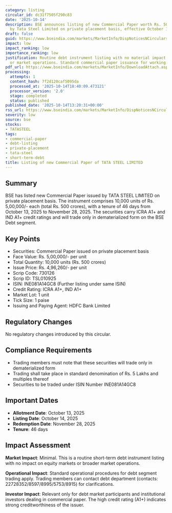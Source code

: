 ```yaml
---
category: listing
circular_id: dc31f7505f290c83
date: '2025-10-14'
description: BSE announces listing of new Commercial Paper worth Rs. 500 crores issued
  by Tata Steel Limited on private placement basis, effective October 14, 2025.
draft: false
guid: https://www.bseindia.com/markets/MarketInfo/DispNoticesNCirculars.aspx?Noticeid={A01AD973-7D41-48DA-8551-FCB3D5F581A7}&noticeno=20251014-38&dt=10/14/2025&icount=38&totcount=61&flag=0
impact: low
impact_ranking: low
importance_ranking: low
justification: Routine debt instrument listing with no material impact on equity trading
  or market operations. Standard commercial paper issuance for working capital purposes.
pdf_url: https://www.bseindia.com/markets/MarketInfo/DownloadAttach.aspx?id=20251014-38&attachedId=
processing:
  attempts: 1
  content_hash: 7f2d120caf5095da
  processed_at: '2025-10-14T18:40:09.473121'
  processor_version: '2.0'
  stage: completed
  status: published
published_date: '2025-10-14T13:20:31+00:00'
rss_url: https://www.bseindia.com/markets/MarketInfo/DispNoticesNCirculars.aspx?Noticeid={A01AD973-7D41-48DA-8551-FCB3D5F581A7}&noticeno=20251014-38&dt=10/14/2025&icount=38&totcount=61&flag=0
severity: low
source: bse
stocks:
- TATASTEEL
tags:
- commercial-paper
- debt-listing
- private-placement
- tata-steel
- short-term-debt
title: Listing of new Commercial Paper of TATA STEEL LIMITED
---
```


## Summary

BSE has listed new Commercial Paper issued by TATA STEEL LIMITED on private placement basis. The instrument comprises 10,000 units of Rs. 5,00,000/- each (total Rs. 500 crores), with a tenure of 46 days from October 13, 2025 to November 28, 2025. The securities carry ICRA A1+ and IND A1+ credit ratings and will trade only in dematerialized form on the BSE Debt segment.

## Key Points

- Securities: Commercial Paper issued on private placement basis
- Face Value: Rs. 5,00,000/- per unit
- Total Quantity: 10,000 units (Rs. 500 crores)
- Issue Price: Rs. 4,96,260/- per unit
- Scrip Code: 730126
- Scrip ID: TSL010925
- ISIN: INE081A14GC8 (Further listing under same ISIN)
- Credit Rating: ICRA A1+, IND A1+
- Market Lot: 1 unit
- Tick Size: 1 paise
- Issuing and Paying Agent: HDFC Bank Limited

## Regulatory Changes

No regulatory changes introduced by this circular.

## Compliance Requirements

- Trading members must note that these securities will trade only in dematerialized form
- Trading shall take place in standard denomination of Rs. 5 Lakhs and multiples thereof
- Securities to be traded under ISIN Number INE081A14GC8

## Important Dates

- **Allotment Date**: October 13, 2025
- **Listing Date**: October 14, 2025
- **Redemption Date**: November 28, 2025
- **Tenure**: 46 days

## Impact Assessment

**Market Impact**: Minimal. This is a routine short-term debt instrument listing with no impact on equity markets or broader market operations.

**Operational Impact**: Standard operational procedures for debt segment trading apply. Trading members can contact debt department (contacts: 22728352/8597/8995/5753/8915) for clarifications.

**Investor Impact**: Relevant only for debt market participants and institutional investors dealing in commercial paper. The high credit rating (A1+) indicates strong creditworthiness of the issuer.